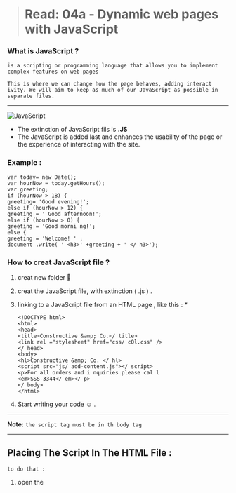 > # Read: 04a - Dynamic web pages with JavaScript


### What is JavaScript ? 

`is a scripting or programming language that allows you to implement complex features on web pages`

`This is where we can change how the page behaves, adding interact ivity. We will aim to keep as much of our JavaScript as possible in separate files.`

---

![JavaScript](https://res.cloudinary.com/practicaldev/image/fetch/s--ohpJlve1--/c_imagga_scale,f_auto,fl_progressive,h_420,q_auto,w_1000/https://res.cloudinary.com/drquzbncy/image/upload/v1586605549/javascript_banner_sxve2l.jpg)

* The extinction of JavaScript fils is **.JS**
* The JavaScript is added last and enhances the usability of the page or the experience of interacting with the site.

### Example :

```
var today= new Date();
var hourNow = today.getHours();
var greeting;
if (hourNow > 18) {
greeting= 'Good evening!';
else if (hourNow > 12) {
greeting = ' Good afternoon!';
else if (hourNow > 0) {
greeting = 'Good morni ng!';
else {
greeting = 'Welcome! ' ;
document .write( ' <h3>' +greeting + ' </ h3>');
 ```


 ### How to creat JavaScript file ?

 1. creat new folder 📂 
 2. creat the JavaScript file, with extinction ( .js ) .
 3. linking to a JavaScript file from an HTML page , like this :
    * 
    ```
    <!DOCTYPE html>
    <html>
    <head>
    <title>Constructive &amp; Co.</ title>
    <link rel ="stylesheet" href="css/ cOl.css" />
    </ head>
    <body>
    <hl>Constructive &amp; Co. </ hl>
    <script src="js/ add-content.js"></ script>
    <p>For all orders and i nquiries please cal l
    <em>SSS-3344</ em></ p>
    </ body>
    </html>

     ```

  4. Start writing your code ☺ .

  ---

  **Note:** ` the script tag must be in th body tag  `


  ---

  ## Placing The Script In The HTML File :

  `to do that :`

  1. open the <script> tag in the <body> tag .
  2. start write your JavaScript code , for Example :
      ```
      <!DOCTYPE html>
      <html >
      <head>
      <title>Constructive &amp; Co.</title>
      <li nk rel ="stylesheet" href="css/ cOl .css" />
      </ head>
      <body>
      <hl>Constructive &amp; Co.</hl>
      <script>document.write(' <h3>Welcome !</h3>');
      </script>
      <p>For all orders and inquiries please call
      <em>555-3344</ em></ p>
      </ body>
      </ html >
      ```
  3. open the HTML file in your web browser .

  ---


   ## How to use object & methods : 

   ## `document.write('good afternoon');`

   * #### `document` : object 
   * #### `.` : member operator 
   * #### `write('good afternoon');` : prameter


   **JavaScript runs where it is found in the html , when browser comes across a <script< element , it stops to load the script and then checks to see if it needs to do anything**


---

# BASIC JAVASCRIPT INSTRUCTIONS :

### STATEMENTS:

- Statements should end with a semicolon.

```
var today= new Date());
var hourNow = today.getHours()) ;
var greeting;
if (hourNow > 18) {
greeting= 'Good evening';
else if (hourNow > 12) {
greeting= 'Good afternoon';
else if (hourNow > O) {
greeting 'Good morning';
else {
greeting 'Welcome';
document.write(greeting) ; 
```

### ` NOTE: JAVASCRIPT IS CASE SENSITIVE`

* STATEMENTS ARE INSTRUCTIONS AN EACH ONE STARTS ON A NEW LINE
* STATEMENTS CAN BE ORGANIZED INTO CODE BLOCKS



### COMMENTS :

You should write comments to explain what your code does. They help make your code easier to read and understand. This can help you and others who read your code.

```
/* Th i s script displays a greeting to the user based upon the current time.
It is an example from JavaScript & jQuery book */

var today= new Date();  // Create a new dat e object
var hour Now = today.getHours(); // Find the current hour
var greeting;


// Display the appropriate greeti ng based on the current time

if (hourNow > 18) {
greet ing = 'Good evening ' ;
else if (hourNow > 12) {
greeting = 'Good afternoon';
else if (hourNow > 0) {
greeting= ' Good morning';
else {
greeting = 'Welcome';
}
document.write(greeting) ;
 ```


 **Two type of comments :**

 1. SINGLE-LINE COMMENTS `// your comment `
 2.MULTI-LINE COMMENTS `/* your comment */`

 ---
 

 ## VARIBLES: HOW TO DECLEARE THEM :

 ## `var quantity;`

 * `var` : variable keyword.
 * `quantity`: variable name .

 ---


 ## VARIBLES: HOW TO ASSIGN THEM A VALUE :

 ## ` quantity = 3;`
* `quantity`: variable name .
* `=`: assugnment operator .
* `3`: variable value .



## DATA TYPE:

* NUMERIC DATA TYPE `1 ,55 , 2.5 , 66.445`
* STRING DATA TYPE `Hi , abcd..`
* BOOLEAN DATA TYPE `true , false`


---


## RULES FOR NAMING VARIABLES :

1. The name must begin with a letter, dollar sign ($),or an underscore (_). It must not start with a number.
2. The name can contain letters, numbers, dollar sign ($), or an  underscore (_). Note that you must not use a dash(-) or a period (.) in a variable name.
3. You cannot use keywords or reserved words. Keywords are special words that tell the interpreter to do something. For example, var is a keyword used to declare a variable. Reserved words are ones that may be used in a future version of JavaScript.
4. All variables are case sensitive, so score and Score would be different variable names, but it is bad practice to create two variables that have the same name using different cases.
5. Use a name that describes the kind of information that the variable stores. For example, fi rstName might be used to store a person's first name,l astNarne for their last name, and age for their age.
6. If your variable name is made up of more than one word, use a capital letter for the first letter of every word after the first word. For example, f i rstName rather than fi rstnarne (this is referred to as camel case). You can also use an underscore between each word (you cannot use a dash).


